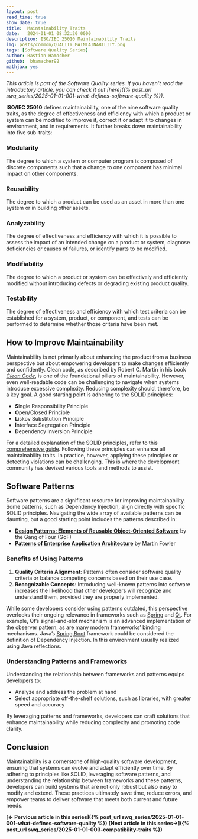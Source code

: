 ```yaml
---
layout: post
read_time: true
show_date: true
title:  Maintainability Traits
date:   2024-01-01 08:32:20 0000
description: ISO/IEC 25010 Maintainability Traits
img: posts/common/QUALITY_MAINTAINABILITY.png 
tags: [Software Quality Series]
author: Bastian Hamacher
github:  bhamacher92
mathjax: yes
---
```


*This article is part of the Software Quality series. If you haven’t read the introductory article, you can check it out [here]({% post_url swq_series/2025-01-01-001-what-defines-software-quality %}).*

**ISO/IEC 25010** defines maintainability, one of the nine software quality traits, as 
the degree of effectiveness and efficiency with which a product or system can be modified to improve it, correct it or adapt it to changes in environment, and in requirements. 
It further breaks down maintainability into five sub-traits:

### Modularity
The degree to which a system or computer program is composed of discrete components such that a change to one component has minimal impact on other components.

### Reusability
The degree to which a product can be used as an asset in more than one system or in building other assets.

### Analyzability
The degree of effectiveness and efficiency with which it is possible to assess the impact of an intended change on a product or system, diagnose deficiencies or causes of failures, or identify parts to be modified.

### Modifiability
The degree to which a product or system can be effectively and efficiently modified without introducing defects or degrading existing product quality.

### Testability
The degree of effectiveness and efficiency with which test criteria can be established for a system, product, or component, and tests can be performed to determine whether those criteria have been met.

## How to Improve Maintainability

Maintainability is not primarily about enhancing the product from a business perspective but about empowering developers to make changes efficiently and confidently. Clean code, as described by Robert C. Martin in his book *[Clean Code](https://www.mitp.de/IT-WEB/Programmierung/Clean-Code.html)*, is one of the foundational pillars of maintainability. However, even well-readable code can be challenging to navigate when systems introduce excessive complexity. Reducing complexity should, therefore, be a key goal. A good starting point is adhering to the SOLID principles:

- **S**ingle Responsibility Principle
- **O**pen/Closed Principle
- **L**iskov Substitution Principle
- **I**nterface Segregation Principle
- **D**ependency Inversion Principle

For a detailed explanation of the SOLID principles, refer to this [comprehensive guide](https://medium.com/@cibofdevs/understanding-solid-principles-in-java-with-real-life-examples-d6fe93b0acc2). Following these principles can enhance all maintainability traits. In practice, however, applying these principles or detecting violations can be challenging. This is where the development community has devised various tools and methods to assist.

## Software Patterns

Software patterns are a significant resource for improving maintainability. Some patterns, such as Dependency Injection, align directly with specific SOLID principles. Navigating the wide array of available patterns can be daunting, but a good starting point includes the patterns described in:

- **[Design Patterns: Elements of Reusable Object-Oriented Software](https://www.oreilly.com/library/view/design-patterns-elements/0201633612/)** by the Gang of Four (GoF)
- **[Patterns of Enterprise Application Architecture](https://martinfowler.com/books/eaa.html)** by Martin Fowler

### Benefits of Using Patterns

1. **Quality Criteria Alignment**: Patterns often consider software quality criteria or balance competing concerns based on their use case.
2. **Recognizable Concepts**: Introducing well-known patterns into software increases the likelihood that other developers will recognize and understand them, provided they are properly implemented.

While some developers consider using patterns outdated, this perspective overlooks their ongoing relevance in frameworks such as [Spring](https://spring.io) and [Qt](https://www.qt.io). For example, Qt’s signal-and-slot mechanism is an advanced implementation of the observer pattern, as are many modern frameworks’ binding mechanisms. Java’s [Spring Boot](https://spring.io/projects/spring-boot) framework could be considered the definition of Dependency Injection. In this environment usually realized using Java reflections.

### Understanding Patterns and Frameworks

Understanding the relationship between frameworks and patterns equips developers to:

- Analyze and address the problem at hand
- Select appropriate off-the-shelf solutions, such as libraries, with greater speed and accuracy

By leveraging patterns and frameworks, developers can craft solutions that enhance maintainability while reducing complexity and promoting code clarity.

## Conclusion

Maintainability is a cornerstone of high-quality software development, ensuring that systems can evolve and adapt efficiently over time. By adhering to principles like SOLID, leveraging software patterns, and understanding the relationship between frameworks and these patterns, developers can build systems that are not only robust but also easy to modify and extend. These practices ultimately save time, reduce errors, and empower teams to deliver software that meets both current and future needs.



**[<- Pervious article in this series]({% post_url swq_series/2025-01-01-001-what-defines-software-quality %})**      **[Next article in this series->]({% post_url swq_series/2025-01-01-003-compatibility-traits %})** 

